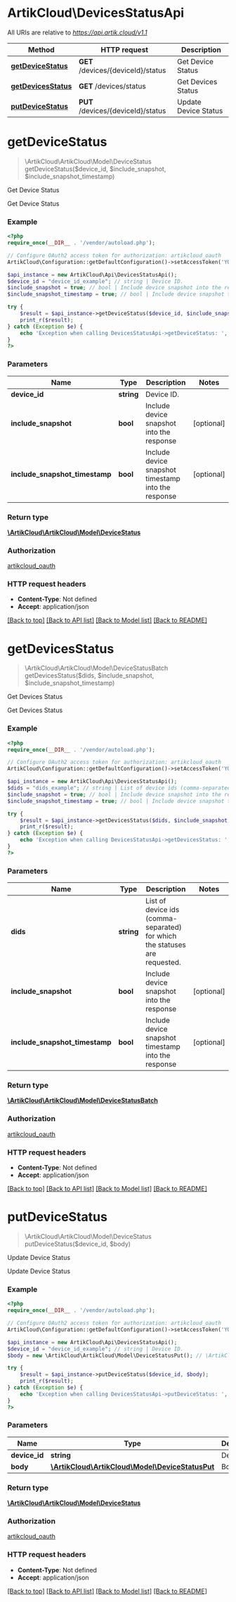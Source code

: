 # ArtikCloud\DevicesStatusApi

All URIs are relative to *https://api.artik.cloud/v1.1*

Method | HTTP request | Description
------------- | ------------- | -------------
[**getDeviceStatus**](DevicesStatusApi.md#getDeviceStatus) | **GET** /devices/{deviceId}/status | Get Device Status
[**getDevicesStatus**](DevicesStatusApi.md#getDevicesStatus) | **GET** /devices/status | Get Devices Status
[**putDeviceStatus**](DevicesStatusApi.md#putDeviceStatus) | **PUT** /devices/{deviceId}/status | Update Device Status


# **getDeviceStatus**
> \ArtikCloud\ArtikCloud\Model\DeviceStatus getDeviceStatus($device_id, $include_snapshot, $include_snapshot_timestamp)

Get Device Status

Get Device Status

### Example
```php
<?php
require_once(__DIR__ . '/vendor/autoload.php');

// Configure OAuth2 access token for authorization: artikcloud_oauth
ArtikCloud\Configuration::getDefaultConfiguration()->setAccessToken('YOUR_ACCESS_TOKEN');

$api_instance = new ArtikCloud\Api\DevicesStatusApi();
$device_id = "device_id_example"; // string | Device ID.
$include_snapshot = true; // bool | Include device snapshot into the response
$include_snapshot_timestamp = true; // bool | Include device snapshot timestamp into the response

try {
    $result = $api_instance->getDeviceStatus($device_id, $include_snapshot, $include_snapshot_timestamp);
    print_r($result);
} catch (Exception $e) {
    echo 'Exception when calling DevicesStatusApi->getDeviceStatus: ', $e->getMessage(), PHP_EOL;
}
?>
```

### Parameters

Name | Type | Description  | Notes
------------- | ------------- | ------------- | -------------
 **device_id** | **string**| Device ID. |
 **include_snapshot** | **bool**| Include device snapshot into the response | [optional]
 **include_snapshot_timestamp** | **bool**| Include device snapshot timestamp into the response | [optional]

### Return type

[**\ArtikCloud\ArtikCloud\Model\DeviceStatus**](../Model/DeviceStatus.md)

### Authorization

[artikcloud_oauth](../../README.md#artikcloud_oauth)

### HTTP request headers

 - **Content-Type**: Not defined
 - **Accept**: application/json

[[Back to top]](#) [[Back to API list]](../../README.md#documentation-for-api-endpoints) [[Back to Model list]](../../README.md#documentation-for-models) [[Back to README]](../../README.md)

# **getDevicesStatus**
> \ArtikCloud\ArtikCloud\Model\DeviceStatusBatch getDevicesStatus($dids, $include_snapshot, $include_snapshot_timestamp)

Get Devices Status

Get Devices Status

### Example
```php
<?php
require_once(__DIR__ . '/vendor/autoload.php');

// Configure OAuth2 access token for authorization: artikcloud_oauth
ArtikCloud\Configuration::getDefaultConfiguration()->setAccessToken('YOUR_ACCESS_TOKEN');

$api_instance = new ArtikCloud\Api\DevicesStatusApi();
$dids = "dids_example"; // string | List of device ids (comma-separated) for which the statuses are requested.
$include_snapshot = true; // bool | Include device snapshot into the response
$include_snapshot_timestamp = true; // bool | Include device snapshot timestamp into the response

try {
    $result = $api_instance->getDevicesStatus($dids, $include_snapshot, $include_snapshot_timestamp);
    print_r($result);
} catch (Exception $e) {
    echo 'Exception when calling DevicesStatusApi->getDevicesStatus: ', $e->getMessage(), PHP_EOL;
}
?>
```

### Parameters

Name | Type | Description  | Notes
------------- | ------------- | ------------- | -------------
 **dids** | **string**| List of device ids (comma-separated) for which the statuses are requested. |
 **include_snapshot** | **bool**| Include device snapshot into the response | [optional]
 **include_snapshot_timestamp** | **bool**| Include device snapshot timestamp into the response | [optional]

### Return type

[**\ArtikCloud\ArtikCloud\Model\DeviceStatusBatch**](../Model/DeviceStatusBatch.md)

### Authorization

[artikcloud_oauth](../../README.md#artikcloud_oauth)

### HTTP request headers

 - **Content-Type**: Not defined
 - **Accept**: application/json

[[Back to top]](#) [[Back to API list]](../../README.md#documentation-for-api-endpoints) [[Back to Model list]](../../README.md#documentation-for-models) [[Back to README]](../../README.md)

# **putDeviceStatus**
> \ArtikCloud\ArtikCloud\Model\DeviceStatus putDeviceStatus($device_id, $body)

Update Device Status

Update Device Status

### Example
```php
<?php
require_once(__DIR__ . '/vendor/autoload.php');

// Configure OAuth2 access token for authorization: artikcloud_oauth
ArtikCloud\Configuration::getDefaultConfiguration()->setAccessToken('YOUR_ACCESS_TOKEN');

$api_instance = new ArtikCloud\Api\DevicesStatusApi();
$device_id = "device_id_example"; // string | Device ID.
$body = new \ArtikCloud\ArtikCloud\Model\DeviceStatusPut(); // \ArtikCloud\ArtikCloud\Model\DeviceStatusPut | Body

try {
    $result = $api_instance->putDeviceStatus($device_id, $body);
    print_r($result);
} catch (Exception $e) {
    echo 'Exception when calling DevicesStatusApi->putDeviceStatus: ', $e->getMessage(), PHP_EOL;
}
?>
```

### Parameters

Name | Type | Description  | Notes
------------- | ------------- | ------------- | -------------
 **device_id** | **string**| Device ID. |
 **body** | [**\ArtikCloud\ArtikCloud\Model\DeviceStatusPut**](../Model/\ArtikCloud\ArtikCloud\Model\DeviceStatusPut.md)| Body | [optional]

### Return type

[**\ArtikCloud\ArtikCloud\Model\DeviceStatus**](../Model/DeviceStatus.md)

### Authorization

[artikcloud_oauth](../../README.md#artikcloud_oauth)

### HTTP request headers

 - **Content-Type**: Not defined
 - **Accept**: application/json

[[Back to top]](#) [[Back to API list]](../../README.md#documentation-for-api-endpoints) [[Back to Model list]](../../README.md#documentation-for-models) [[Back to README]](../../README.md)

